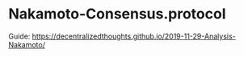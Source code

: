 # Nakamoto-Consensus.protocol
Guide: https://decentralizedthoughts.github.io/2019-11-29-Analysis-Nakamoto/
